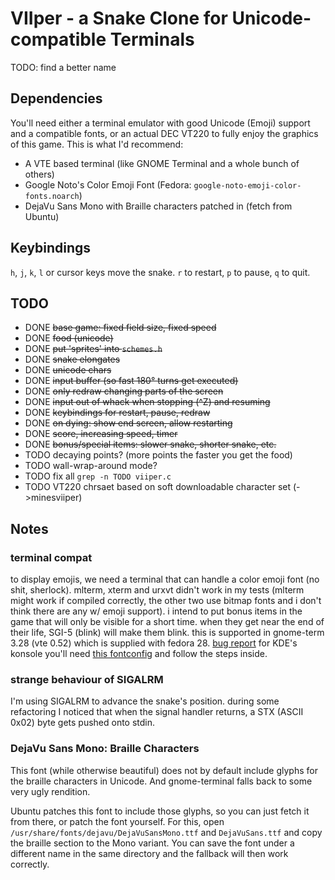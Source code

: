 # VIIper - a Snake Clone for Unicode-compatible Terminals

TODO: find a better name

## Dependencies

You'll need either a terminal emulator with good Unicode (Emoji) support and a
compatible fonts, or an actual DEC VT220 to fully enjoy the graphics of this
game. This is what I'd recommend:

 - A VTE based terminal (like GNOME Terminal and a whole bunch of others)
 - Google Noto's Color Emoji Font (Fedora: `google-noto-emoji-color-fonts.noarch`)
 - DejaVu Sans Mono with Braille characters patched in (fetch from Ubuntu)

## Keybindings

`h`, `j`, `k`, `l` or cursor keys move the snake. 
`r` to restart, `p` to pause, `q` to quit. 

## TODO

 - DONE ~~base game: fixed field size, fixed speed~~
 - DONE ~~food (unicode)~~
 - DONE ~~put 'sprites' into `schemes.h`~~
 - DONE ~~snake elongates~~
 - DONE ~~unicode chars~~
 - DONE ~~input buffer (so fast 180° turns get executed)~~
 - DONE ~~only redraw changing parts of the screen~~
 - DONE ~~input out of whack when stopping (^Z) and resuming~~
 - DONE ~~keybindings for restart, pause, redraw~~
 - DONE ~~on dying: show end screen, allow restarting~~
 - DONE ~~score, increasing speed, ~~timer~~~~
 - DONE ~~bonus/special items: slower snake, shorter snake, etc.~~
 - TODO decaying points? (more points the faster you get the food)
 - TODO wall-wrap-around mode?
 - TODO fix all `grep -n TODO viiper.c`
 - TODO VT220 chrsaet based on soft downloadable character set (->minesviiper)

## Notes

### terminal compat

to display emojis, we need a terminal that can handle a color emoji font (no
shit, sherlock). mlterm, xterm and urxvt didn't work in my tests (mlterm might
work if compiled correctly, the other two use bitmap fonts and i don't think
there are any w/ emoji support). 
i intend to put bonus items in the game that will only be visible for a short
time. when they get near the end of their life, SGI-5 (blink) will make them
blink. this is supported in gnome-term 3.28 (vte 0.52) which is supplied with
fedora 28. [bug report](https://bugzilla.gnome.org/show_bug.cgi?id=579964)
for KDE's konsole you'll need [this
fontconfig](https://gist.github.com/IgnoredAmbience/7c99b6cf9a8b73c9312a71d1209d9bbb)
and follow the steps inside.


### strange behaviour of SIGALRM

I'm using SIGALRM to advance the snake's position. during some refactoring I
noticed that when the signal handler returns, a STX (ASCII 0x02) byte gets
pushed onto stdin.

### DejaVu Sans Mono: Braille Characters

This font (while otherwise beautiful) does not by default include glyphs for the
braille characters in Unicode. And gnome-terminal falls back to some very ugly
rendition. 

Ubuntu patches this font to include those glyphs, so you can just fetch it from
there, or patch the font yourself. For this, open
`/usr/share/fonts/dejavu/DejaVuSansMono.ttf` and `DejaVuSans.ttf` and copy the
braille section to the Mono variant. You can save the font under a different
name in the same directory and the fallback will then work correctly. 
